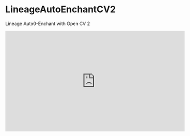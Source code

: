 # LineageAutoEnchantCV2
Lineage Auto0-Enchant with Open CV 2
<iframe width="560" height="315" src="https://www.youtube.com/embed/VWWMKbXjYUk" title="YouTube video player" frameborder="0" allow="accelerometer; autoplay; clipboard-write; encrypted-media; gyroscope; picture-in-picture; web-share" allowfullscreen></iframe>
